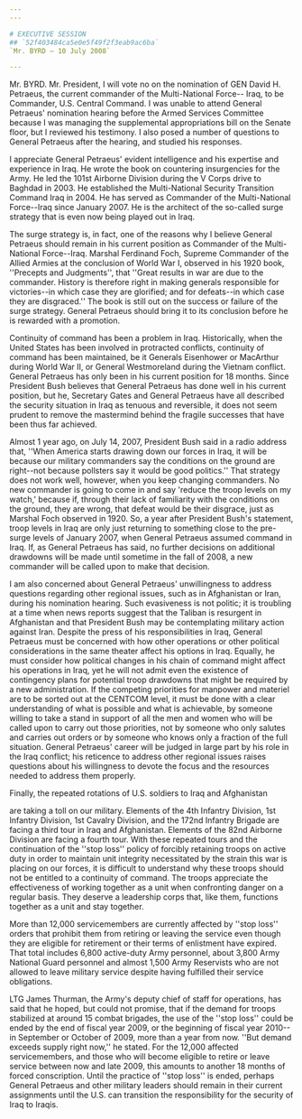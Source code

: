 ```yaml
---
---

# EXECUTIVE SESSION
## `52f403484ca5e0e5f49f2f3eab9ac6ba`
`Mr. BYRD — 10 July 2008`

---
```



Mr. BYRD. Mr. President, I will vote no on the nomination of GEN 
David H. Petraeus, the current commander of the Multi-National Force--
Iraq, to be Commander, U.S. Central Command. I was unable to attend 
General Petraeus' nomination hearing before the Armed Services 
Committee because I was managing the supplemental appropriations bill 
on the Senate floor, but I reviewed his testimony. I also posed a 
number of questions to General Petraeus after the hearing, and studied 
his responses.

I appreciate General Petraeus' evident intelligence and his expertise 
and experience in Iraq. He wrote the book on countering insurgencies 
for the Army. He led the 101st Airborne Division during the V Corps 
drive to Baghdad in 2003. He established the Multi-National Security 
Transition Command Iraq in 2004. He has served as Commander of the 
Multi-National Force--Iraq since January 2007. He is the architect of 
the so-called surge strategy that is even now being played out in Iraq.

The surge strategy is, in fact, one of the reasons why I believe 
General Petraeus should remain in his current position as Commander of 
the Multi-National Force--Iraq. Marshal Ferdinand Foch, Supreme 
Commander of the Allied Armies at the conclusion of World War I, 
observed in his 1920 book, ''Precepts and Judgments'', that ''Great 
results in war are due to the commander. History is therefore right in 
making generals responsible for victories--in which case they are 
glorified; and for defeats--in which case they are disgraced.'' The 
book is still out on the success or failure of the surge strategy. 
General Petraeus should bring it to its conclusion before he is 
rewarded with a promotion.

Continuity of command has been a problem in Iraq. Historically, when 
the United States has been involved in protracted conflicts, continuity 
of command has been maintained, be it Generals Eisenhower or MacArthur 
during World War II, or General Westmoreland during the Vietnam 
conflict. General Petraeus has only been in his current position for 18 
months. Since President Bush believes that General Petraeus has done 
well in his current position, but he, Secretary Gates and General 
Petraeus have all described the security situation in Iraq as tenuous 
and reversible, it does not seem prudent to remove the mastermind 
behind the fragile successes that have been thus far achieved.

Almost 1 year ago, on July 14, 2007, President Bush said in a radio 
address that, ''When America starts drawing down our forces in Iraq, it 
will be because our military commanders say the conditions on the 
ground are right--not because pollsters say it would be good 
politics.'' That strategy does not work well, however, when you keep 
changing commanders. No new commander is going to come in and say 
'reduce the troop levels on my watch,' because if, through their lack 
of familiarity with the conditions on the ground, they are wrong, that 
defeat would be their disgrace, just as Marshal Foch observed in 1920. 
So, a year after President Bush's statement, troop levels in Iraq are 
only just returning to something close to the pre-surge levels of 
January 2007, when General Petraeus assumed command in Iraq. If, as 
General Petraeus has said, no further decisions on additional drawdowns 
will be made until sometime in the fall of 2008, a new commander will 
be called upon to make that decision.

I am also concerned about General Petraeus' unwillingness to address 
questions regarding other regional issues, such as in Afghanistan or 
Iran, during his nomination hearing. Such evasiveness is not politic; 
it is troubling at a time when news reports suggest that the Taliban is 
resurgent in Afghanistan and that President Bush may be contemplating 
military action against Iran. Despite the press of his responsibilities 
in Iraq, General Petraeus must be concerned with how other operations 
or other political considerations in the same theater affect his 
options in Iraq. Equally, he must consider how political changes in his 
chain of command might affect his operations in Iraq, yet he will not 
admit even the existence of contingency plans for potential troop 
drawdowns that might be required by a new administration. If the 
competing priorities for manpower and materiel are to be sorted out at 
the CENTCOM level, it must be done with a clear understanding of what 
is possible and what is achievable, by someone willing to take a stand 
in support of all the men and women who will be called upon to carry 
out those priorities, not by someone who only salutes and carries out 
orders or by someone who knows only a fraction of the full situation. 
General Petraeus' career will be judged in large part by his role in 
the Iraq conflict; his reticence to address other regional issues 
raises questions about his willingness to devote the focus and the 
resources needed to address them properly.

Finally, the repeated rotations of U.S. soldiers to Iraq and 
Afghanistan


are taking a toll on our military. Elements of the 4th Infantry 
Division, 1st Infantry Division, 1st Cavalry Division, and the 172nd 
Infantry Brigade are facing a third tour in Iraq and Afghanistan. 
Elements of the 82nd Airborne Division are facing a fourth tour. With 
these repeated tours and the continuation of the ''stop loss'' policy 
of forcibly retaining troops on active duty in order to maintain unit 
integrity necessitated by the strain this war is placing on our forces, 
it is difficult to understand why these troops should not be entitled 
to a continuity of command. The troops appreciate the effectiveness of 
working together as a unit when confronting danger on a regular basis. 
They deserve a leadership corps that, like them, functions together as 
a unit and stay together.

More than 12,000 servicemembers are currently affected by ''stop 
loss'' orders that prohibit them from retiring or leaving the service 
even though they are eligible for retirement or their terms of 
enlistment have expired. That total includes 6,800 active-duty Army 
personnel, about 3,800 Army National Guard personnel and almost 1,500 
Army Reservists who are not allowed to leave military service despite 
having fulfilled their service obligations.

LTG James Thurman, the Army's deputy chief of staff for operations, 
has said that he hoped, but could not promise, that if the demand for 
troops stabilized at around 15 combat brigades, the use of the ''stop 
loss'' could be ended by the end of fiscal year 2009, or the beginning 
of fiscal year 2010--in September or October of 2009, more than a year 
from now. ''But demand exceeds supply right now,'' he stated. For the 
12,000 affected servicemembers, and those who will become eligible to 
retire or leave service between now and late 2009, this amounts to 
another 18 months of forced conscription. Until the practice of ''stop 
loss'' is ended, perhaps General Petraeus and other military leaders 
should remain in their current assignments until the U.S. can 
transition the responsibility for the security of Iraq to Iraqis.